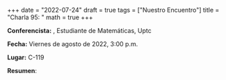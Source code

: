 +++
date  = "2022-07-24"
draft = true
tags  = ["Nuestro Encuentro"]
title = "Charla 95: "
math  = true
+++

**Conferencista:** , Estudiante de Matemáticas, Uptc

**Fecha:** Viernes  de agosto de 2022, 3:00 p.m.

**Lugar:** C-119 

**Resumen**: 
